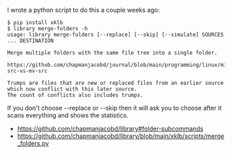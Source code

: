 I wrote a python script to do this a couple weeks ago:

    $ pip install xklb
    $ library merge-folders -h
    usage: library merge-folders [--replace] [--skip] [--simulate] SOURCES ... DESTINATION

    Merge multiple folders with the same file tree into a single folder.

    https://github.com/chapmanjacobd/journal/blob/main/programming/linux/misconceptions.md#mv-src-vs-mv-src

    Trumps are files that are new or replaced files from an earlier source which now conflict with this later source.
    The count of conflicts also includes trumps.

If you don't choose --replace or --skip then it will ask you to choose after it scans everything and shows the statistics.

- https://github.com/chapmanjacobd/library#folder-subcommands
- https://github.com/chapmanjacobd/library/blob/main/xklb/scripts/merge_folders.py
